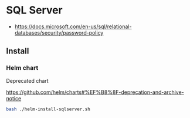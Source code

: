 # SQL Server

- https://docs.microsoft.com/en-us/sql/relational-databases/security/password-policy

## Install

### Helm chart

Deprecated chart

https://github.com/helm/charts#%EF%B8%8F-deprecation-and-archive-notice

```bash
bash ./helm-install-sqlserver.sh
```
